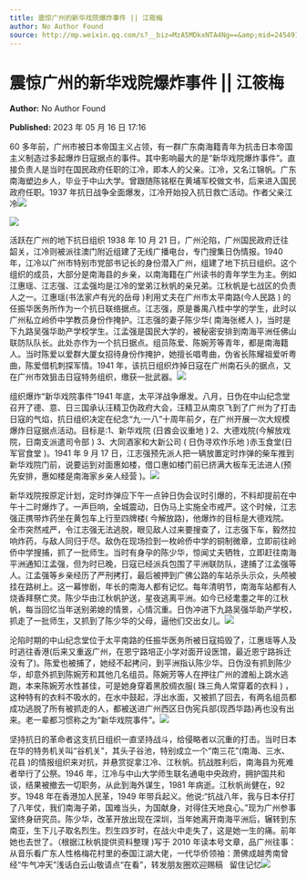 ```yaml
---
title: 震惊广州的新华戏院爆炸事件 || 江筱梅
author: No Author Found
source: http://mp.weixin.qq.com/s?__biz=MzA5MDkxNTA4Ng==&amp;mid=2454913644&amp;idx=1&amp;sn=4fa101111cd5cf0b50480d19e811b614&amp;chksm=87a3ca0db0d4431b5ac08eebbf8d178395401933508b093e1819d671607fb1df30c17480f2c9&poc_token=HJ_Do2ejHyO-wNZGG8Q1S8FdPgy1YBBEob-nUEme
---
```


# 震惊广州的新华戏院爆炸事件 || 江筱梅

**Author:** No Author Found

**Published:** 2023 年 05 月 16 日 17:16

60 多年前，广州市被日本帝国主义占领，有一群广东南海籍青年为抗击日本帝国主义制造过多起爆炸日寇据点的事件。其中影响最大的是“新华戏院爆炸事件”。直接负责人是当时在国民政府任职的江冷，即本人的父亲。江冷，又名江锦帆。广东南海塑边乡人，毕业于中山大学。曾跟随陈铭枢在黄埔军校做文书，后来进入国民政府任职。1937 年抗日战争全面爆发，江冷开始投入抗日救亡活动。作者父亲江冷![](https://mmbiz.qpic.cn/mmbiz_jpg/PJWG74pLsMYtic3viaCvjZlnIXkL8X1aNTDia2skyBoWXPtiaC0HEfmQia4C67IgXTRarSezDj4q2TBOYQxz36q5Rsg/640)

![](https://mmbiz.qpic.cn/mmbiz_png/bL2iaicTYdZn4Id6wRFIyhiaRn6Wa9y6G9iaVUdVNBSGicVdF1PnamZwMmOSZia2qTCKSnBhYdDj29BODDwSbqg1QXJg/640?wx_fmt=png)

活跃在广州的地下抗日组织 1938 年 10 月 21 日，广州沦陷，广州国民政府迁往韶关，江冷则被派往澳门附近组建了无线广播电台，专门搜集日伪情报。1940 年，江冷以广州市特别市党部书记长的身份潜入广州，组建了地下抗日组织。这个组织的成员，大部分是南海县的乡亲，以南海籍在广州读书的青年学生为主。例如江惠瑶、江志强、江孟强均是江冷的堂弟江秋帆的亲兄弟。江秋帆是七战区的负责人之一。江惠瑶(书法家卢有光的岳母 )利用丈夫在广州市太平南路(今人民路 ) 的任振华医务所作为一个抗日联络据点。江志强，原是番禺八桂中学的学生，此时以广州私立岭侨中学教员身份作掩护。江志强的妻子陈少华( 南海张槎人 )，当时是下九路吴强华助产学校学生。江孟强是国民大学的，被秘密安排到南海平洲任佛山联防队队长。此处亦作为一个抗日据点。组员陈爱、陈婉芳等青年，都是南海籍人。当时陈爱以爱群大厦女招待身份作掩护，她擅长唱粤曲，伪省长陈耀祖爱听粤曲，陈爱借机刺探军情。1941 年，该抗日组织炸掉日寇在广州南石头的据点，又在广州市效狙击日寇特务组织，缴获一批武器。![](https://mmbiz.qpic.cn/mmbiz_png/bL2iaicTYdZn4Id6wRFIyhiaRn6Wa9y6G9iaVUdVNBSGicVdF1PnamZwMmOSZia2qTCKSnBhYdDj29BODDwSbqg1QXJg/640?wx_fmt=png)

组织爆炸“新华戏院事件”1941 年底，太平洋战争爆发。八月，日伪在中山纪念堂召开了德、意、日三国承认汪精卫伪政府大会，汪精卫从南京飞到了广州为了打击日寇的气焰，抗日组织决定在纪念“九·一八”十周年前夕，在广州开展一次大规模爆炸日寇据点活动。目标是:1、新华戏院 (日酋会议重地 ) 2、大德戏院(今解放戏院，日南支派遣司令部 ) 3、大同酒家和大新公司 ( 日伪寻欢作乐地 )赤玉食堂(日军官食堂 )。1941 年 9 月 17 日，江志强预先派人把一辆放置定时炸弹的柴车推到新华戏院门前，说要运到对面惠如楼，借口惠如楼门前已挤满大板车无法进人(预先安排，惠如楼是南海家乡亲人经营 )。![](https://mmbiz.qpic.cn/mmbiz_jpg/PJWG74pLsMYtic3viaCvjZlnIXkL8X1aNTNYcROZq7F9VO3sC7xibAia9annyYpK4vndC9aicTA3udgZDntqauawIDg/640)

新华戏院按原定计划，定时炸弹应下午一点钟日伪会议时引爆的，不料却提前在中午十二时爆炸了。一声巨响，全城震动，日伪马上实施全市戒严。这个时候，江志强正携带炸药坐在黄包车上行至四牌楼( 今解放路)，他爆炸的目标是大德戏院。全市突然戒严，令江志强无法逃脱，眼见敌人过来要搜查了，江志强下车，毅然拉响炸药，与敌人同归于尽。敌伪在现场捡到一枚岭侨中学的铜制微章，立即前往岭侨中学搜捕，抓了一批师生。当时有身孕的陈少华，惊闻丈夫牺牲，立即赶往南海平洲通知江孟强，但为时已晚，日寇已经派兵包围了平洲联防队，逮捕了江孟强等人。江孟强等乡亲经历了严刑拷打，最后被押到广佛公路的车站杀头示众，头颅被挂在路树上。这一幕惨剧，年长的南海人都有记忆。每年清明节，南海车站都有人烧香拜祭亡灵。陈少华由江秋帆护送，星夜逃离平洲。如今已经耄耋之年的江秋帆，每当回忆当年送别弟媳的情景，心情沉重。日伪冲进下九路吴强华助产学校，抓走了一批师生，又抓到了陈少华的父母，逼他们交出女儿。![](https://mmbiz.qpic.cn/mmbiz_jpg/PJWG74pLsMYtic3viaCvjZlnIXkL8X1aNTXWwouHOd85Dibey9WjibibXSlruSibiasCSzsx9l3d0j0hJhHR3fT1v2n9w/640)

沦陷时期的中山纪念堂位于太平南路的任振华医务所被日寇捣毁了，江惠瑶等人及时逃往香港(后来又重返广州，在恩宁路培正小学对面开设医馆，最近恩宁路拆迁没有了)。陈爱也被捕了，她经不起拷问，到平洲指认陈少华。日伪没有抓到陈少华，却意外抓到陈婉芳和其他几名组员。陈婉芳等人在押往广州的渡船上跳水逃跑，本来陈婉芳水性甚佳，可是她身穿着黑胶绸衣服( 珠三角人常穿着的衣料 ) ，这种特有的衣料不吸水的，在水中鼓起，浮出水面，又被抓了回去，有两名组员都成功逃脱了所有被抓走的人，都被送进广州西区日伪宪兵部(现西华路)再也没有出来。老一辈都习惯称之为“新华戏院事件”。![](https://mmbiz.qpic.cn/mmbiz_png/bL2iaicTYdZn4Id6wRFIyhiaRn6Wa9y6G9iaVUdVNBSGicVdF1PnamZwMmOSZia2qTCKSnBhYdDj29BODDwSbqg1QXJg/640?wx_fmt=png)

坚持抗日的革命者这支抗日组织一直坚持战斗，给侵略者以沉重的打击。当时日本在华的特务机关叫“谷机关”，其头子谷池，特别成立一个“南三花”(南海、三水、花县 )的情报组织来对抗，并悬赏捉拿江冷、江秋帆。抗战胜利后，南海县为死难者举行了公祭。1946 年，江冷与中山大学师生联名通电中央政府，拥护国共和谈，结果被撤去一切职务，从此到海外谋生，1981 年病逝。江秋帆尚健在，92 岁。1948 年在香港加人民革，1949 年带兵起义。他说:“抗战八年，我与日本仔打了八年仗，我们南海子弟，国难当头，为国献身，对得住天地良心。”现为广州参事室终身研究员。陈少华，改革开放出现在深圳，当年她离开南海平洲后，辗转到东南亚，生下儿子取名烈生。烈生四岁时，在战火中走失了，这是她一生的痛。前年她也去世了。（根据江秋帆提供资料整理 )写于 2010 年读本号文章，品广州往事：从音乐看广东人性格梅花村里的泰国江湖大佬，一代华侨领袖：萧佛成越秀南曾经“牛气冲天”浅话白云山敬请点“在看”，转发朋友圈欢迎赐稿   留住记忆![](https://mmbiz.qpic.cn/mmbiz_jpg/PJWG74pLsMYtic3viaCvjZlnIXkL8X1aNTfqIx0YkthicmPFhcYU6gZstCcibicJXichnJW7F07dPVCXeooR8Lj2ynHg/640)

